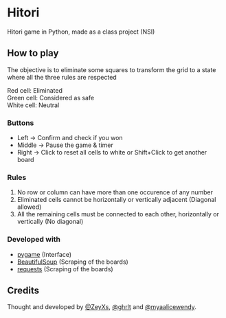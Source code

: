 # Hitori
Hitori game in Python, made as a class project (NSI)


## How to play
The objective is to eliminate some squares to transform the grid to a state where all the three rules are respected


Red cell: Eliminated  
Green cell: Considered as safe  
White cell: Neutral

### Buttons
- Left -> Confirm and check if you won
- Middle -> Pause the game & timer
- Right -> Click to reset all cells to white or Shift+Click to get another board


### Rules
  1. No row or column can have more than one occurence of any number
  2. Eliminated cells cannot be horizontally or vertically adjacent (Diagonal allowed)
  3. All the remaining cells must be connected to each other, horizontally or vertically (No diagonal)


### Developed with
  - [pygame](https://pypi.org/project/pygame/) (Interface)
  - [BeautifulSoup](https://pypi.org/project/beautifulsoup4/) (Scraping of the boards)
  - [requests](https://pypi.org/project/requests/) (Scraping of the boards)



## Credits
Thought and developed by [@ZeyXs](https://github.com/ZeyXs), [@ghrlt](https://github.com/ghrlt) and [@myaalicewendy](https://github.com/myaalicewendy).

